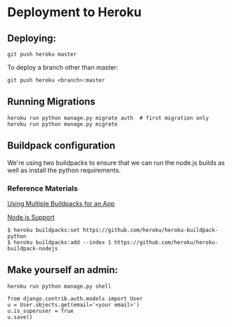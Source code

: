# Deployment to Heroku

## Deploying:

    git push heroku master

To deploy a branch other than master:

    git push heroku <branch>:master

## Running Migrations

    heroku run python manage.py migrate auth  # first migration only
    heroku run python manage.py migrate

## Buildpack configuration

We're using two buildpacks to ensure that we can run the node.js builds as well as install the python requirements.

### Reference Materials

[Using Multiple Buildpacks for an App](https://devcenter.heroku.com/articles/using-multiple-buildpacks-for-an-app)

[Node.js Support](https://devcenter.heroku.com/articles/nodejs-support#customizing-the-build-process)

    $ heroku buildpacks:set https://github.com/heroku/heroku-buildpack-python
    $ heroku buildpacks:add --index 1 https://github.com/heroku/heroku-buildpack-nodejs

## Make yourself an admin:

`heroku run python manage.py shell`

    from django.contrib.auth.models import User
    u = User.objects.get(email='<your email>')
    u.is_superuser = True
    u.save()
